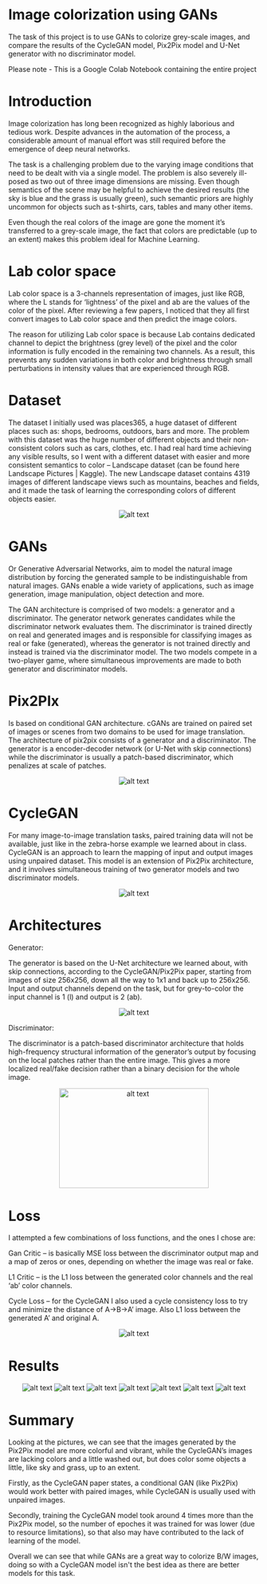 # Image colorization using GANs

The task of this project is to use GANs to colorize grey-scale images, and compare the results of the CycleGAN model, Pix2Pix model and U-Net generator with no discriminator model.

Please note - This is a Google Colab Notebook containing the entire project

# Introduction

Image colorization has long been recognized as highly laborious and tedious work. Despite advances in the automation of the process, a considerable amount of manual effort was still required before the emergence of deep neural networks. 

The task is a challenging problem due to the varying image conditions that need to be dealt with via a single model. The problem is also severely ill-posed as two out of three image dimensions are missing. Even though semantics of the scene may be helpful to achieve the desired results (the sky is blue and the grass is usually green), such semantic priors are highly uncommon for objects such as t-shirts, cars, tables and many other items.

Even though the real colors of the image are gone the moment it’s transferred to a grey-scale image, the fact that colors are predictable (up to an extent) makes this problem ideal for Machine Learning.

# Lab color space

Lab color space is a 3-channels representation of images, just like RGB, where the L stands for ‘lightness’ of the pixel and ab are the values of the color of the pixel. After reviewing a few papers, I noticed that they all first convert images to Lab color space and then predict the image colors. 

The reason for utilizing Lab color space is because Lab contains dedicated channel to depict the brightness (grey level) of the pixel and the color information is fully encoded in the remaining two channels. As a result, this prevents any sudden variations in both color and brightness through small perturbations in intensity values that are experienced through RGB.

# Dataset

The dataset I initially used was places365, a huge dataset of different places such as: shops, bedrooms, outdoors, bars and more. 
The problem with this dataset was the huge number of different objects and their non-consistent colors such as cars, clothes, etc. 
I had real hard time achieving any visible results, so I went with a different dataset with easier and more consistent semantics to color – Landscape dataset (can be found here Landscape Pictures | Kaggle).
The new Landscape dataset contains 4319 images of different landscape views such as mountains, beaches and fields, and it made the task of learning the corresponding colors of different objects easier.

<p float="center" align="center">
  <img src="https://user-images.githubusercontent.com/66253761/137330568-4580adb8-8c5a-4f78-9fcb-cb9422400fe2.png" alt="alt text">
</p>

# GANs

Or Generative Adversarial Networks, aim to model the natural image distribution by forcing the generated sample to be indistinguishable from natural images. GANs enable a wide variety of applications, such as image generation, image manipulation, object detection and more.

The GAN architecture is comprised of two models: a generator and a discriminator. The generator network generates candidates while the discriminator network evaluates them.
The discriminator is trained directly on real and generated images and is responsible for classifying images as real or fake (generated), whereas the generator is not trained directly and instead is trained via the discriminator model.
The two models compete in a two-player game, where simultaneous improvements are made to both generator and discriminator models.

# Pix2PIx

Is based on conditional GAN architecture. cGANs are trained on paired set of images or scenes from two domains to be used for image translation. 
The architecture of pix2pix consists of a generator and a discriminator. The generator is a encoder-decoder network (or U-Net with skip connections) while the discriminator is usually a patch-based discriminator, which penalizes at scale of patches. 

<p float="center" align="center">
  <img src="https://user-images.githubusercontent.com/66253761/137331361-f1807257-6179-4a68-8155-968ecd821378.png" alt="alt text">
</p>

# CycleGAN

For many image-to-image translation tasks, paired training data will not be available, just like in the zebra-horse example we learned about in class. 
CycleGAN is an approach to learn the mapping of input and output images using unpaired dataset. 
This model is an extension of Pix2Pix architecture, and it involves simultaneous training of two generator models and two discriminator models.

<p float="center" align="center">
  <img src="https://user-images.githubusercontent.com/66253761/137331057-8651f528-8756-4796-bec2-0e26eef5d83f.png" alt="alt text">
</p>

# Architectures

Generator:

The generator is based on the U-Net architecture we learned about, with skip connections, according to the CycleGAN/Pix2Pix paper, starting from images of size 256x256, down all the way to 1x1 and back up to 256x256. 
Input and output channels depend on the task, but for grey-to-color the input channel is 1 (l) and output is 2 (ab).

<p float="center" align="center">
  <img src="https://user-images.githubusercontent.com/66253761/137330475-0e029404-1c83-46a9-8f5d-e7ce64b05860.png" alt="alt text">
</p>

Discriminator:

The discriminator is a patch-based discriminator architecture that holds high-frequency structural information of the generator’s output by focusing on the local patches rather than the entire image. This gives a more localized real/fake decision rather than a binary decision for the whole image.

<p float="center" align="center">
  <img src="https://user-images.githubusercontent.com/66253761/137330461-172a7a48-e7c7-4a25-96ec-3673b3b76f0e.png" alt="alt text" width="300" height="200">
</p>

# Loss

I attempted a few combinations of loss functions, and the ones I chose are:

Gan Critic – is basically MSE loss between the discriminator output map and a map of zeros or ones, depending on whether the image was real or fake.

L1 Critic – is the L1 loss between the generated color channels and the real ‘ab’ color channels.

Cycle Loss – for the CycleGAN I also used a cycle consistency loss to try and minimize the distance of A->B->A’ image. Also L1 loss between the generated A’ and original A.

<p float="center" align="center">
  <img src="https://user-images.githubusercontent.com/66253761/137332162-51f5a9a4-4355-462c-b5e7-86e1527d2ff1.png" alt="alt text">
</p>

# Results

<p float="center" align="center">
  <img src="https://user-images.githubusercontent.com/66253761/137333159-bfa213d1-0985-4716-b317-419cc7ce9b0d.png" alt="alt text">
  <img src="https://user-images.githubusercontent.com/66253761/137333388-97ac387f-5156-4101-95bd-ecca9dcb55b7.png" alt="alt text">
  <img src="https://user-images.githubusercontent.com/66253761/137333510-5f94d0f2-7aba-44d0-a7b2-df84c7d97aee.png" alt="alt text">
  <img src="https://user-images.githubusercontent.com/66253761/137333611-ad68e789-f0ee-4e37-b2c3-12bbf34d9b11.png" alt="alt text">
  <img src="https://user-images.githubusercontent.com/66253761/137333700-50da6841-af3a-4f19-a4f2-e074dd2dd256.png" alt="alt text">
  <img src="https://user-images.githubusercontent.com/66253761/137333814-dad10b50-b0f0-458e-abd5-4940539aeaba.png" alt="alt text">
  <img src="https://user-images.githubusercontent.com/66253761/137334063-0cafc7ea-dac6-4be5-b055-19b13144538e.png" alt="alt text">
</p>

# Summary

Looking at the pictures, we can see that the images generated by the Pix2Pix model are more colorful and vibrant, while the CycleGAN’s images are lacking colors and a little washed out, but does color some objects a little, like sky and grass, up to an extent. 

Firstly, as the CycleGAN paper states, a conditional GAN (like Pix2Pix) would work better with paired images, while CycleGAN is usually used with unpaired images.

Secondly, training the CycleGAN model took around 4 times more than the Pix2Pix model, so the number of epoches it was trained for was lower (due to resource limitations), so that also may have contributed to the lack of learning of the model.

Overall we can see that while GANs are a great way to colorize B/W images, doing so with a CycleGAN model isn't the best idea as there are better models for this task.
